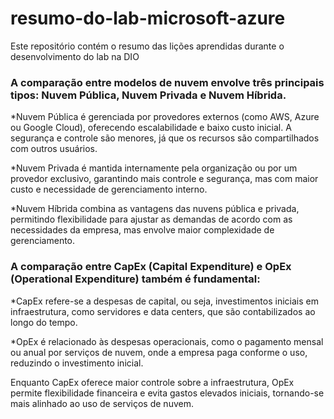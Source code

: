 # resumo-do-lab-microsoft-azure
Este repositório contém o resumo das lições aprendidas durante o desenvolvimento do lab na DIO

<h3>A comparação entre modelos de nuvem envolve três principais tipos: Nuvem Pública, Nuvem Privada e Nuvem Híbrida.</h3>

*Nuvem Pública é gerenciada por provedores externos (como AWS, Azure ou Google Cloud), oferecendo escalabilidade e baixo custo inicial. A segurança e controle são menores, já que os recursos são compartilhados com outros usuários. 

*Nuvem Privada é mantida internamente pela organização ou por um provedor exclusivo, garantindo mais controle e segurança, mas com maior custo e necessidade de gerenciamento interno.

*Nuvem Híbrida combina as vantagens das nuvens pública e privada, permitindo flexibilidade para ajustar as demandas de acordo com as necessidades da empresa, mas envolve maior complexidade de gerenciamento. 

<h3>A comparação entre CapEx (Capital Expenditure) e OpEx (Operational Expenditure) também é fundamental:</h3>

*CapEx refere-se a despesas de capital, ou seja, investimentos iniciais em infraestrutura, como servidores e data centers, que são contabilizados ao longo do tempo.

*OpEx é relacionado às despesas operacionais, como o pagamento mensal ou anual por serviços de nuvem, onde a empresa paga conforme o uso, reduzindo o investimento inicial.

Enquanto CapEx oferece maior controle sobre a infraestrutura, OpEx permite flexibilidade financeira e evita gastos elevados iniciais, tornando-se mais alinhado ao uso de serviços de nuvem.






